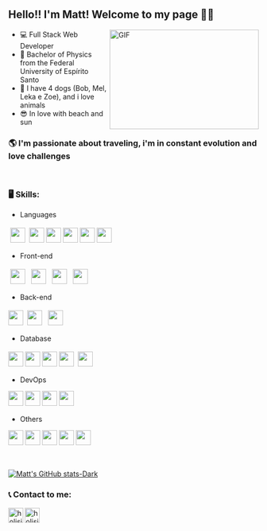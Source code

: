 
## Hello!! I'm Matt! Welcome to my page 👋🏻

<img align="right" alt="GIF" src="https://c.tenor.com/2fXbn6Xtt0UAAAAC/software-software-development.gif" width="300" height="200" />

- 💻 Full Stack Web Developer
- 🔭 Bachelor of Physics from the Federal University of Espírito Santo
- 🐶 I have 4 dogs (Bob, Mel, Leka e Zoe), and i love animals
- 😎 In love with beach and sun

### 🌎 I'm passionate about traveling, i'm in constant evolution and love challenges

<br>

### 🖥 Skills:

- Languages

<img src="https://img.shields.io/badge/html5-%23E34F26.svg?style=flat&logo=html5&logoColor=white" style="margin: 4px;" height="30px"> <img src="https://img.shields.io/badge/javascript-%23323330.svg?style=flat&logo=javascript&logoColor=%23F7DF1E" style="margin-bottom: 4px;" height="30px"> <img src="https://img.shields.io/badge/python-3670A0?style=flat&logo=python&logoColor=ffdd54" style="margin-bottom: 4px;" height="30px"> <img src="https://img.shields.io/badge/typescript-%23007ACC.svg?style=flat&logo=typescript&logoColor=white" style="margin-bottom: 4px;" height="30px"> <img src="https://img.shields.io/badge/JAVA-red" style="margin-bottom: 4px;" height="30px"> <img src="https://img.shields.io/badge/Dart-0175C2?style=flat&logo=Dart&logoColor=white" style="margin-bottom: 4px;" height="30px">

- Front-end

<img src="https://img.shields.io/badge/css3-%231572B6.svg?style=flat&logo=css3&logoColor=white" style="margin: 4px;" height="30px"> <img src="https://img.shields.io/badge/react-%2320232a.svg?style=flat&logo=react&logoColor=%2361DAFB" style="margin: 4px;" height="30px"> <img src="https://img.shields.io/badge/Styled--components-DB7093?style=flat&logo=Styled-components&logoColor=white" style="margin: 4px;" height="30px"> <img src="https://img.shields.io/badge/Cypress-17202C?style=flat&logo=Cypress&logoColor=white" style="margin: 4px;" height="30px">

- Back-end

<img src="https://img.shields.io/badge/node.js-6DA55F?style=flat&logo=node.js&logoColor=white" style="margin-bottom: 4px;" height="30px"> <img src="https://img.shields.io/badge/Jest-C21325?style=flat&logo=Jest&logoColor=white" style="margin: 4px;" height="30px"> <img src="https://img.shields.io/badge/Express-000000?style=flat&logo=Express&logoColor=white" style="margin: 4px;" height="30px">

- Database

<img src="https://img.shields.io/badge/MongoDB-47A248?style=flat&logo=MongoDB&logoColor=white" style="margin-bottom: 4px;" height="30px"> <img src="https://img.shields.io/badge/PostgreSQL-4169E1?style=flat&logo=PostgreSQL&logoColor=white" style="margin-bottom: 4px;" height="30px"> <img src="https://img.shields.io/badge/MySQL-4479A1?style=flat&logo=MySQL&logoColor=white" style="margin-bottom: 4px;" height="30px"> <img src="https://img.shields.io/badge/Prisma-2D3748?style=flat&logo=Prisma&logoColor=white" style="margin-bottom: 4px;" height="30px"> <img src="https://img.shields.io/badge/Redis-DC382D?style=flat&logo=Redis&logoColor=white" style="margin: 4px;" height="30px">

- DevOps

<img src="https://img.shields.io/badge/Docker-2496ED?style=flat&logo=Docker&logoColor=white" style="margin-bottom: 4px;" height="30px"> <img src="https://img.shields.io/badge/GitHub%20Actions-181717?style=flat&logo=GitHub%20Actions&logoColor=white" style="margin-bottom: 4px;" height="30px"> <img src="https://img.shields.io/badge/CI/CD-grey" style="margin-bottom: 4px;" height="30px"> <img src="https://img.shields.io/badge/Amazon%20AWS-232F3E?style=flat&logo=Amazon%20AWS&logoColor=white" style="margin-bottom: 4px;" height="30px">

- Others

<img src="https://img.shields.io/badge/git-%23F05033.svg?style=flat&logo=git&logoColor=white" style="margin-bottom: 4px;" height="30px"> <img src="https://img.shields.io/badge/VSCode-007ACC?style=flat&logo=Visual%20Studio%20Code&logoColor=white" style="margin-bottom: 4px;" height="30px"> <img src="https://img.shields.io/badge/Linux-FCC624?style=flat&logo=Linux&logoColor=white" style="margin-bottom: 4px;" height="30px"> <img src="https://img.shields.io/badge/Npm-CB3837?style=flat&logo=Npm&logoColor=white" style="margin-bottom: 4px;" height="30px"> <img src="https://img.shields.io/badge/Flutter-02569B?style=flat&logo=Flutter&logoColor=white" style="margin-bottom: 4px;" height="30px">

<br>

[![Matt's GitHub stats-Dark](https://github-readme-stats.vercel.app/api?username=matgueler&show_icons=true&bg_color=ffffff)](https://github-readme-stats.vercel.app/api?username=matgueler&show_icons=true&bg_color=ffffff)


### 📞 Contact to me:

[<img align="left" alt="holisitc_developer | LinkedIn" height="30px" src="https://img.shields.io/badge/LinkedIn-0A66C2?style=flat&logo=LinkedIn&logoColor=white" />][linkedin]
[<img align="left" alt="holisitc_developer | LinkedIn" height="30px" src="https://img.shields.io/badge/Gmail-EA4335?style=flat&logo=Gmail&logoColor=white" />][Gmail]

<br>

[linkedin]: https://www.linkedin.com/in/mateus-gueler-machado-2021/
[Gmail]: mailto:mateus.gueler@gmail.com
